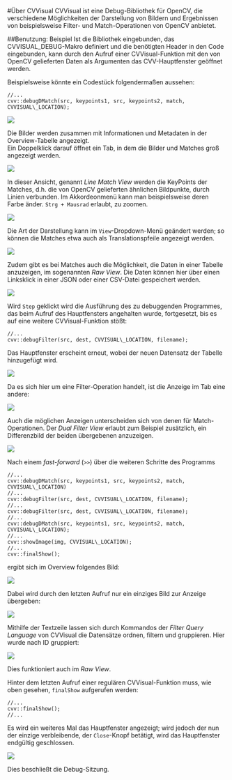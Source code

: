 #Über CVVisual
CVVisual ist eine Debug-Bibliothek für OpenCV, die verschiedene Möglichkeiten der Darstellung von Bildern und Ergebnissen von beispielsweise Filter- und Match-Operationen von OpenCV anbietet.  

##Benutzung: Beispiel
Ist die Bibliothek eingebunden, das CVVISUAL\_DEBUG-Makro definiert und die benötigten Header in den Code eingebunden, kann durch den Aufruf einer CVVisual-Funktion mit den von OpenCV gelieferten Daten als Argumenten das CVV-Hauptfenster geöffnet werden.

Beispielsweise könnte ein Codestück folgendermaßen aussehen:

	//...
	cvv::debugDMatch(src, keypoints1, src, keypoints2, match, CVVISUAL\_LOCATION);

![](../images_ueberblick/MainWindow.jpg)

Die Bilder werden zusammen mit Informationen und Metadaten in der Overview-Tabelle angezeigt.  
Ein Doppelklick darauf öffnet ein Tab, in dem die Bilder und Matches groß angezeigt werden.

![](../images_ueberblick/LineMatchViewTab.jpg)

In dieser Ansicht, genannt *Line Match View* werden die KeyPoints der Matches, d.h. die von OpenCV gelieferten ähnlichen Bildpunkte, durch Linien verbunden. Im Akkordeonmenü kann man beispielsweise deren Farbe änder. `Strg + Mausrad` erlaubt, zu zoomen.

![](../images_ueberblick/LineMatchViewZoomed.jpg)

Die Art der Darstellung kann im `View`-Dropdown-Menü geändert werden; so können die Matches etwa auch als Translationspfeile angezeigt werden.

![](../images_ueberblick/TranslationMatchViewTab.jpg)

Zudem gibt es bei Matches auch die Möglichkeit, die Daten in einer Tabelle anzuzeigen, im sogenannten 
*Raw View*. Die Daten können hier über einen Linksklick in einer JSON oder einer CSV-Datei gespeichert 
werden.

![](../images_ueberblick/RawviewTab.jpg)

Wird `Step` geklickt wird die Ausführung des zu debuggenden Programmes, das beim Aufruf des Hauptfensters angehalten wurde, fortgesetzt, bis es auf eine weitere CVVisual-Funktion
stößt:

	//...
	cvv::debugFilter(src, dest, CVVISUAL\_LOCATION, filename);

Das Hauptfenster erscheint erneut, wobei der neuen Datensatz der Tabelle hinzugefügt wird.

![](../images_ueberblick/MainWindowTwoCalls.jpg)

Da es sich hier um eine Filter-Operation handelt, ist die Anzeige im Tab eine andere:

![](../images_ueberblick/DefaultFilterViewTab.jpg)

Auch die möglichen Anzeigen unterscheiden sich von denen für Match-Operationen.
Der *Dual Filter View* erlaubt zum Beispiel zusätzlich, ein Differenzbild der beiden übergebenen anzuzeigen.

![](../images_ueberblick/DualfilterViewDiffImg.jpg)

Nach einem *fast-forward* (`>>`) über die weiteren Schritte des Programms

	//...
	cvv::debugDMatch(src, keypoints1, src, keypoints2, match, CVVISUAL\_LOCATION)
	//...
	cvv::debugFilter(src, dest, CVVISUAL\_LOCATION, filename);
	//...
	cvv::debugFilter(src, dest, CVVISUAL\_LOCATION, filename); 
	//...
	cvv::debugDMatch(src, keypoints1, src, keypoints2, match, CVVISUAL\_LOCATION);
	//...
	cvv::showImage(img, CVVISUAL\_LOCATION);
	//...
	cvv::finalShow();
ergibt sich im Overview folgendes Bild:

![](../images_ueberblick/MainWindowFull.jpg)

Dabei wird durch den letzten Aufruf nur ein einziges Bild zur Anzeige übergeben:

![](../images_ueberblick/SingleImageTab.jpg)

Mithilfe der Textzeile lassen sich durch Kommandos der *Filter Query Language* von CVVisual die Datensätze ordnen, filtern und gruppieren. Hier wurde nach ID gruppiert:

![](../images_ueberblick/OverviewFilterQueryGroupByID.jpg)

Dies funktioniert auch im *Raw View*.

Hinter dem letzten Aufruf einer regulären CVVisual-Funktion muss, wie oben gesehen, `finalShow` aufgerufen werden:

	//...
	cvv::finalShow();
	//...

Es wird ein weiteres Mal das Hauptfenster angezeigt; wird jedoch der nun der einzige verbleibende, der `Close`-Knopf betätigt, wird das Hauptfenster endgültig geschlossen.

![](../images_ueberblick/OverviewExitProgram.jpg)
  
Dies beschließt die Debug-Sitzung.


